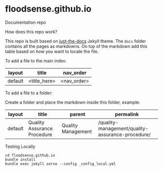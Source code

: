 # floodsense.github.io
Documentation repo

How does this repo work?

This repo is built based on [just-the-docs](https://github.com/pmarsceill/just-the-docs) Jekyll theme. The `docs` folder contains all the pages as markdowns. On top of the markdown add this table based on how you want to locate the file.

To add a file to the main index:

| layout  | title        | nav_order   |
| ------- | ------------ | ----------- |
| default | <title_here> | <nav_order> |

To add a file to a folder:

Create a folder and place the markdown inside this folder, example: 

| layout  | title                       | parent             | permalink                                        |
| ------- | --------------------------- | ------------------ | ------------------------------------------------ |
| default | Quality Assurance Procedure | Quality Management | /quality-management/quality-assurance-procedure/ |

Testing Locally

```
cd floodsense.github.io
bundle install
bundle exec jekyll serve --config _config_local.yml
```

 

